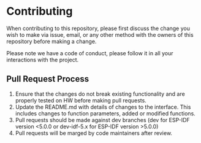 # Contributing

When contributing to this repository, please first discuss the change you wish to make via issue,
email, or any other method with the owners of this repository before making a change. 

Please note we have a code of conduct, please follow it in all your interactions with the project.

## Pull Request Process

1. Ensure that the changes do not break existing functionality and are properly tested on HW before making pull requests.
2. Update the README.md with details of changes to the interface. This includes changes to function parameters, added or modified functions.  
3. Pull requests should be made against dev branches (dev for ESP-IDF version <5.0.0 or dev-idf-5.x for ESP-IDF version >5.0.0)
4. Pull requests will be marged by code maintainers after review.
